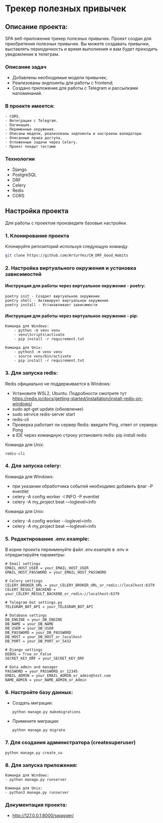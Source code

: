 # Трекер полезных привычек

## Описание проекта:

SPA веб-приложения трекер полезных привычек. Проект создан для приобретения полезных привычек. Вы можете создавать привычки, выставлять периодичность и время выполнения и вам будет приходить уведомление в телеграм.

### Описание задач
- Добавлены необходимые модели привычек;
- Реализованы эндпоинты для работы с frontend;
- Создано приложение для работы с Telegram и рассылками напоминаний.

### В проекте имеется:
    - CORS.
    - Интеграция с Telegram.
    - Пагинация.
    - Переменные окружения.
    - Описаны модели, реализованы эндпоинты и настроены валидаторы
    - Описанные права доступа.
    - Отложенные задачи через Celery.
    - Проект покрыт тестами

### Технологии
- Django
- PostgreSQL
- DRF
- Celery
- Redis
- CORS


## Настройка проекта
Для работы с проектом произведите базовые настройки.

### 1. Клонирование проекта
Клонируйте репозиторий используя следующую команду.
  ```sh
  git clone https://github.com/ArturYes/CW_DRF_Good_Habits
  ```

### 2. Настройка виртуального окружения и установка зависимостей

#### Инструкция для работы через виртуальное окружение - poetry: 
```text
poetry init - Создает виртуальное окружение
poetry shell - Активирует виртуальное окружение
poetry install - Устанавливает зависимости
```

#### Инструкция для работы через виртуальное окружение - pip:
```text
Команда для Windows:
    - python -m venv venv
    - venv\Scripts\activate
    - pip install -r requirement.txt

Команда для Unix:
    - python3 -m venv venv
    - source venv/bin/activate 
    - pip install -r requirement.txt
```

### 3. Для запуска redis:
Redis официально не поддерживается в Windows: 
- Установите WSL2, Ubuntu. Подробности смотрите тут https://redis.io/docs/getting-started/installation/install-redis-on-windows/
- sudo apt-get update (обновление)
- sudo service redis-server start
- redis-cli
- Проверка работает ли сервер Redis: введите Ping, ответ от сервера: Pong
- в IDE через командную строку установите redis: pip install redis

Команда для Unix:
```text
redis-cli
```


### 4. Для запуска celery:
Команда для Windows:
- при указании обработчика событий необходимо добавить флаг -P eventlet
- celery -A config worker -l INFO -P eventlet
- celery -A my_project beat —loglevel=info

Команда для Unix:
- celery -A config worker --loglevel=info
- celery -A my_project beat —loglevel=info

### 5. Редактирование .env.example:
В корне проекта переименуйте файл .env.example в .env и отредактируйте параметры:
```text
# Email settings
EMAIL_HOST_USER = your_EMAIL_HOST_USER
EMAIL_HOST_PASSWORD = your_EMAIL_HOST_PASSWORD

# Celery settings
CELERY_BROKER_URL = your_CELERY_BROKER_URL_or_redis://localhost:6379
CELERY_RESULT_BACKEND = your_CELERY_RESULT_BACKEND_or_redis://localhost:6379

# Telegram bot settings.py
TELEGRAM_BOT_API = your_TELEGRAM_BOT_API

# Database settings
DB_ENGINE = your_DB_ENGINE
DB_NAME = your_DB_NAME
DB_USER = your_DB_USER
DB_PASSWORD = your_DB_PASSWORD
DB_HOST = your_DB_HOST_or_localhost
DB_PORT = your_DB_PORT_or_5432

# Django settings
DEBUG = True_or_False
SECRET_KEY_DRF = your_SECRET_KEY_DRF

# Data admin and manager
PASSWORD = your_PASSWORD_or_12345
EMAIL_ADMIN = your_EMAIL_ADMIN_or_admin@test.com
NAME_ADMIN = your_NAME_ADMIN_or_Admin
```

### 6. Настройте базу данных:
- Создать миграции:
  ```text
  python manage.py makemigrations
  ```

- Примените миграции:
  ```text
  python manage.py migrate
  ```

### 7. Для создания администратора (createsuperuser)
```text
python manage.py create_su
```

### 8. Для запуска приложения:
```
Команда для Windows:
- python manage.py runserver

Команда для Unix:
- python3 manage.py runserver
```

### Документация проекта:
- http://127.0.0.1:8000/swagger/
